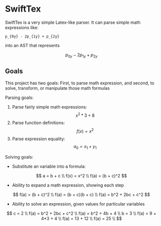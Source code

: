 # SwiftTex

SwiftTex is a very simple Latex-like parser. It can parse simple math expressions like:

```
p_{0y} - 2p_{1y} + p_{2y}
```

into an AST that represents

$$
p_{0y} - 2p_{1y} + p_{2y}
$$

## Goals

This project has two goals: First, to parse math expression, and second, to solve, transform, or manipulate those math formulas

Parsing goals:

1. Parse fairly simple math expressions: $$x^2*3 + 8$$
2. Parse function definitions: $$ f(x) = x^2 $$
3. Parse expression equality: $$a_0 = x_1 + y_1$$

Solving goals:

- Substitute an variable into a formula:

$$
a = b + c   \\
f(x) = x^2  \\
f(a) = (b + c)^2
$$

- Ability to expand a math expression, showing each step

$$
f(a) = (b + c)^2        \\
f(a) = (b + c)(b + c)   \\
f(a) = b^2 + 2bc + c^2
$$

- Ability to solve an expression, given values for particular variables

$$
c = 2                       \\
f(a) = b^2 + 2bc + c^2      \\
f(a) = b^2 + 4b + 4         \\
b = 3                       \\
f(a) = 9 + 4*3 + 4          \\
f(a) = 13 + 12              \\
f(a) = 25                   \\
$$
